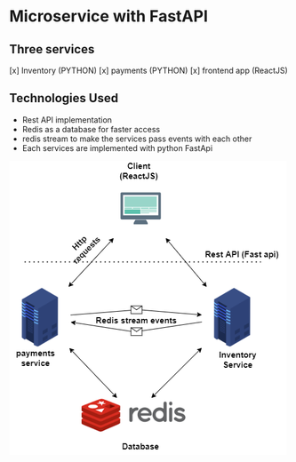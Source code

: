 # Microservice with FastAPI 

## Three services

[x] Inventory (PYTHON)
[x] payments (PYTHON)
[x] frontend app (ReactJS)

## Technologies Used
  - Rest API implementation
  - Redis as a database for faster access
  - redis stream to make the services pass events with each other
  - Each services are implemented with python FastApi 


![design](./microservice-rest-api.png?raw=true "title")
